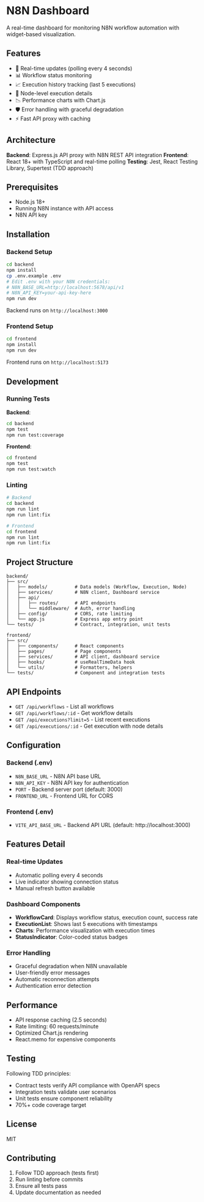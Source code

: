 # N8N Dashboard

A real-time dashboard for monitoring N8N workflow automation with widget-based visualization.

## Features

- 🔄 Real-time updates (polling every 4 seconds)
- 📊 Workflow status monitoring
- 📈 Execution history tracking (last 5 executions)
- 🎯 Node-level execution details
- 📉 Performance charts with Chart.js
- 🛡️ Error handling with graceful degradation
- ⚡ Fast API proxy with caching

## Architecture

**Backend**: Express.js API proxy with N8N REST API integration
**Frontend**: React 18+ with TypeScript and real-time polling
**Testing**: Jest, React Testing Library, Supertest (TDD approach)

## Prerequisites

- Node.js 18+
- Running N8N instance with API access
- N8N API key

## Installation

### Backend Setup

```bash
cd backend
npm install
cp .env.example .env
# Edit .env with your N8N credentials:
# N8N_BASE_URL=http://localhost:5678/api/v1
# N8N_API_KEY=your-api-key-here
npm run dev
```

Backend runs on `http://localhost:3000`

### Frontend Setup

```bash
cd frontend
npm install
npm run dev
```

Frontend runs on `http://localhost:5173`

## Development

### Running Tests

**Backend**:
```bash
cd backend
npm test
npm run test:coverage
```

**Frontend**:
```bash
cd frontend
npm test
npm run test:watch
```

### Linting

```bash
# Backend
cd backend
npm run lint
npm run lint:fix

# Frontend
cd frontend
npm run lint
npm run lint:fix
```

## Project Structure

```
backend/
├── src/
│   ├── models/          # Data models (Workflow, Execution, Node)
│   ├── services/        # N8N client, Dashboard service
│   ├── api/
│   │   ├── routes/      # API endpoints
│   │   └── middleware/  # Auth, error handling
│   ├── config/          # CORS, rate limiting
│   └── app.js           # Express app entry point
└── tests/               # Contract, integration, unit tests

frontend/
├── src/
│   ├── components/      # React components
│   ├── pages/           # Page components
│   ├── services/        # API client, dashboard service
│   ├── hooks/           # useRealTimeData hook
│   └── utils/           # Formatters, helpers
└── tests/               # Component and integration tests
```

## API Endpoints

- `GET /api/workflows` - List all workflows
- `GET /api/workflows/:id` - Get workflow details
- `GET /api/executions?limit=5` - List recent executions
- `GET /api/executions/:id` - Get execution with node details

## Configuration

### Backend (.env)
- `N8N_BASE_URL` - N8N API base URL
- `N8N_API_KEY` - N8N API key for authentication
- `PORT` - Backend server port (default: 3000)
- `FRONTEND_URL` - Frontend URL for CORS

### Frontend (.env)
- `VITE_API_BASE_URL` - Backend API URL (default: http://localhost:3000)

## Features Detail

### Real-time Updates
- Automatic polling every 4 seconds
- Live indicator showing connection status
- Manual refresh button available

### Dashboard Components
- **WorkflowCard**: Displays workflow status, execution count, success rate
- **ExecutionList**: Shows last 5 executions with timestamps
- **Charts**: Performance visualization with execution times
- **StatusIndicator**: Color-coded status badges

### Error Handling
- Graceful degradation when N8N unavailable
- User-friendly error messages
- Automatic reconnection attempts
- Authentication error detection

## Performance

- API response caching (2.5 seconds)
- Rate limiting: 60 requests/minute
- Optimized Chart.js rendering
- React.memo for expensive components

## Testing

Following TDD principles:
- Contract tests verify API compliance with OpenAPI specs
- Integration tests validate user scenarios
- Unit tests ensure component reliability
- 70%+ code coverage target

## License

MIT

## Contributing

1. Follow TDD approach (tests first)
2. Run linting before commits
3. Ensure all tests pass
4. Update documentation as needed
